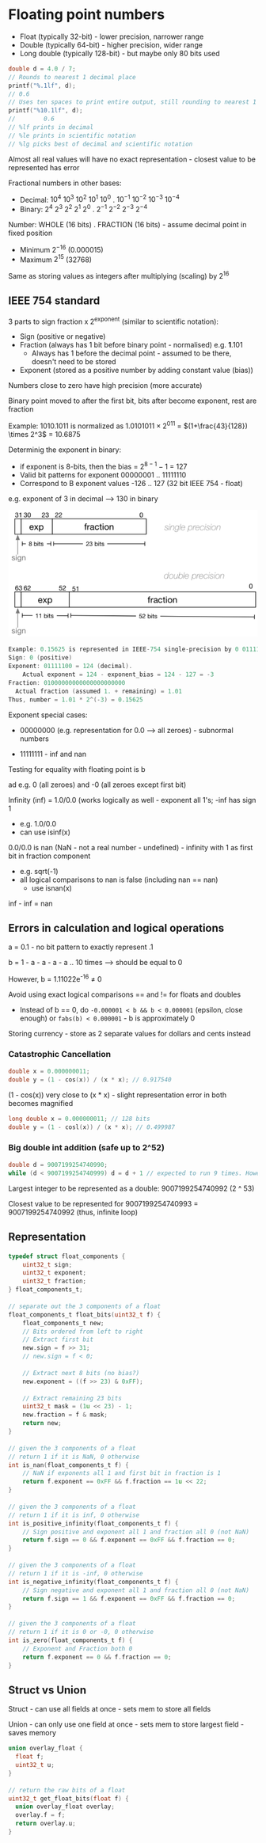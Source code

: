 # Floating point numbers

- Float (typically 32-bit) - lower precision, narrower range
- Double (typically 64-bit) - higher precision, wider range
- Long double (typically 128-bit) - but maybe only 80 bits used

```c
double d = 4.0 / 7;
// Rounds to nearest 1 decimal place
printf("%.1lf", d);
// 0.6
// Uses ten spaces to print entire output, still rounding to nearest 1 decimal place
printf("%10.1lf", d);
//        0.6
// %lf prints in decimal
// %le prints in scientific notation
// %lg picks best of decimal and scientific notation
```

Almost all real values will have no exact representation - closest value to be represented has error

Fractional numbers in other bases:

- Decimal: $10^4$ $10^3$ $10^2$ $10^1$ $10^0$ . $10^{-1}$ $10^{-2}$ $10^{-3}$ $10^{-4}$
- Binary: $2^4$ $2^3$ $2^2$ $2^1$ $2^0$ . $2^{-1}$ $2^{-2}$ $2^{-3}$ $2^{-4}$

Number: WHOLE (16 bits) . FRACTION (16 bits) - assume decimal point in fixed position

- Minimum $2^{-16}$ (0.000015)
- Maximum $2^{15}$ (32768)

Same as storing values as integers after multiplying (scaling) by $2^{16}$

## IEEE 754 standard

3 parts to sign fraction x 2<sup>exponent</sup> (similar to scientific notation):

- Sign (positive or negative)
- Fraction (always has 1 bit before binary point - normalised) e.g. **1**.101
  - Always has 1 before the decimal point - assumed to be there, doesn't need to be stored
- Exponent (stored as a positive number by adding constant value (bias))

Numbers close to zero have high precision (more accurate)

Binary point moved to after the first bit, bits after become exponent, rest are fraction

Example: 1010.1011 is normalized as $1.0101011 \times 2^{011}$ = $(1+\frac{43}{128}) \times 2^3$ = 10.6875

Determinig the exponent in binary:

- if exponent is 8-bits, then the bias = $2^{8-1} - 1$ = 127
- Valid bit patterns for exponent 00000001 .. 11111110
- Correspond to B exponent values -126 .. 127 (32 bit IEEE 754 - float)

e.g. exponent of 3 in decimal --> 130 in binary

<img src="images/image-20200928153244519.png" alt="image-20200928153244519" style="zoom:67%;" />

```c
Example: 0.15625 is represented in IEEE-754 single-precision by 0 01111100 01000000000000000000000
Sign: 0 (positive)
Exponent: 01111100 = 124 (decimal).
	Actual exponent = 124 - exponent_bias = 124 - 127 = -3
Fraction: 01000000000000000000000
  Actual fraction (assumed 1. + remaining) = 1.01
Thus, number = 1.01 * 2^(-3) = 0.15625
```

Exponent special cases:

- 00000000 (e.g. representation for 0.0 --> all zeroes) - subnormal numbers

- 11111111 - inf and nan

Testing for equality with floating point is b

ad e.g. 0 (all zeroes) and -0 (all zeroes except first bit)

Infinity (inf) = 1.0/0.0 (works logically as well - exponent all 1's; -inf has sign 1

- e.g. 1.0/0.0
- can use isinf(x)

0.0/0.0 is nan (NaN - not a real number - undefined) - infinity with 1 as first bit in fraction component

- e.g. sqrt(-1)
- all logical comparisons to nan is false (including nan == nan)
  - use isnan(x)

inf - inf = nan

## Errors in calculation and logical operations

a = 0.1 - no bit pattern to exactly represent .1

b = 1 - a - a - a - a .. 10 times --> should be equal to 0

However, b = 1.11022e<sup>-16</sup> ≠ 0

Avoid using exact logical comparisons == and != for floats and doubles

- Instead of b == 0, do `-0.000001 < b && b < 0.000001` (epsilon, close enough) or `fabs(b) < 0.000001` - b is approximately 0

Storing currency - store as 2 separate values for dollars and cents instead

### Catastrophic Cancellation

```c
double x = 0.000000011;
double y = (1 - cos(x)) / (x * x); // 0.917540
```

(1 - cos(x)) very close to (x * x) - slight representation error in both becomes magnified

```c
long double x = 0.000000011; // 128 bits
double y = (1 - cosl(x)) / (x * x); // 0.499987
```

### Big double int addition (safe up to 2^52)

```c
double d = 9007199254740990;
while (d < 9007199254740999) d = d + 1 // expected to run 9 times. However..
```

Largest integer to be represented as a double: 9007199254740992 (2 ^ 53)

Closest value to be represented for 9007199254740993 = 9007199254740992 (thus, infinite loop)

## Representation

```c
typedef struct float_components {
    uint32_t sign;
    uint32_t exponent;
    uint32_t fraction;
} float_components_t;

// separate out the 3 components of a float
float_components_t float_bits(uint32_t f) {
    float_components_t new;
    // Bits ordered from left to right
    // Extract first bit
    new.sign = f >> 31;
    // new.sign = f < 0;

    // Extract next 8 bits (no bias?)
    new.exponent = ((f >> 23) & 0xFF);

    // Extract remaining 23 bits
    uint32_t mask = (1u << 23) - 1;
    new.fraction = f & mask;
    return new;
}

// given the 3 components of a float
// return 1 if it is NaN, 0 otherwise
int is_nan(float_components_t f) {
    // NaN if exponents all 1 and first bit in fraction is 1
    return f.exponent == 0xFF && f.fraction == 1u << 22;
}

// given the 3 components of a float
// return 1 if it is inf, 0 otherwise
int is_positive_infinity(float_components_t f) {
    // Sign positive and exponent all 1 and fraction all 0 (not NaN)
    return f.sign == 0 && f.exponent == 0xFF && f.fraction == 0;
}

// given the 3 components of a float
// return 1 if it is -inf, 0 otherwise
int is_negative_infinity(float_components_t f) {
    // Sign negative and exponent all 1 and fraction all 0 (not NaN)
    return f.sign == 1 && f.exponent == 0xFF && f.fraction == 0;
}

// given the 3 components of a float
// return 1 if it is 0 or -0, 0 otherwise
int is_zero(float_components_t f) {
    // Exponent and Fraction both 0
    return f.exponent == 0 && f.fraction == 0;
}
```

## Struct vs Union

Struct - can use all fields at once - sets mem to store all fields

Union - can only use one field at once - sets mem to store largest field - saves memory

```c
union overlay_float {
  float f;
  uint32_t u;
}

// return the raw bits of a float
uint32_t get_float_bits(float f) {
  union overlay_float overlay;
  overlay.f = f;
  return overlay.u;
}
```

